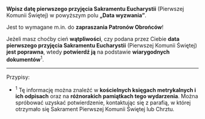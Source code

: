**Wpisz datę pierwszego przyjęcia Sakramentu Eucharystii** (Pierwszej Komunii Świętej) w powyższym polu **„Data wyzwania”**.

Jest to wymagane m.in. do **zapraszania Patronów Obrońców**!

Jeżeli masz choćby cień **wątpliwości**, czy podana przez Ciebie **data pierwszego przyjęcia Sakramentu Eucharystii** (Pierwszej Komunii Świętej) **jest poprawna**, wtedy **potwierdź ją** na podstawie **wiarygodnych dokumentów**<sup>1</sup>.

---
Przypisy:

- <sup>1</sup> Tę informację można znaleźć w **kościelnych księgach metrykalnych i ich odpisach** oraz na **różnorakich pamiątkach tego wydarzenia**. Można spróbować uzyskać potwierdzenie, kontaktując się z parafią, w której otrzymało się Sakrament Pierwszej Komunii Świętej lub Chrztu.
